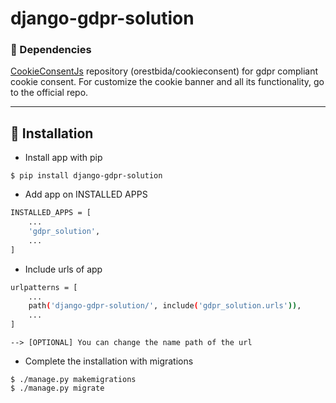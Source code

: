 # django-gdpr-solution


### 📖 Dependencies
[CookieConsentJs](https://github.com/orestbida/cookieconsent/tree/v2.8.0) repository (orestbida/cookieconsent) for gdpr compliant cookie consent.
For customize the cookie banner and all its functionality, go to the official repo.

------------------

## 🚀️ Installation
- Install app with pip
```console
$ pip install django-gdpr-solution
```


- Add app on INSTALLED APPS
```bash
INSTALLED_APPS = [
    ...
    'gdpr_solution',
    ...
]
```


- Include urls of app 
```bash
urlpatterns = [
    ...
    path('django-gdpr-solution/', include('gdpr_solution.urls')),
    ...
]
```
`--> [OPTIONAL] You can change the name path of the url`


- Complete the installation with migrations
```console
$ ./manage.py makemigrations
$ ./manage.py migrate
```
